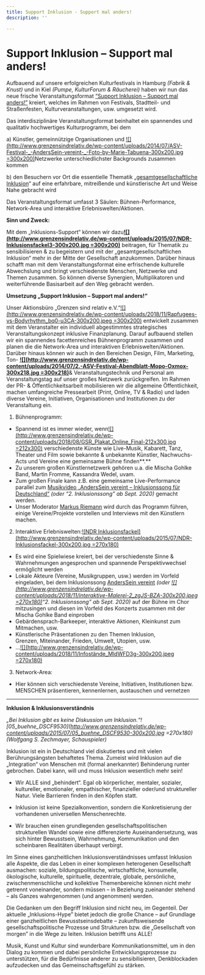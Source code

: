 ```yaml
---
title: Support Inklusion - Support mal anders!
description: ''

---
```

# Support Inklusion – Support mal anders!

Aufbauend auf unsere erfolgreichen Kulturfestivals in Hamburg _(Fabrik & Knust)_ und in Kiel _(Pumpe, KulturForum & Räucherei)_ haben wir nun das neue frische Veranstaltungsformat [“Support Inklusion – Support mal anders!”](http://www.grenzensindrelativ.de/veranstaltungen/support-inklusion-support-mal-anders.html) kreiert, welches im Rahmen von Festivals, Stadtteil- und Straßenfesten, Kulturveranstaltungen, usw. umgesetzt wird.

Das interdisziplinäre Veranstaltungsformat beinhaltet ein spannendes und qualitativ hochwertiges Kulturprogramm, bei dem

a) Künstler, gemeinnützige Organisationen und [![](http://www.grenzensindrelativ.de/wp-content/uploads/2014/07/ASV-Festival-_-AndersSein-vereint-_-Foto-by-Marie-Tabuena-300x200.jpg =300x200)](http://www.grenzensindrelativ.de/wp-content/uploads/2014/07/ASV-Festival-_-AndersSein-vereint-_-Foto-by-Marie-Tabuena.jpg)Netzwerke unterschiedlichster Backgrounds zusammen kommen

b) den Besuchern vor Ort die essentielle Thematik „[gesamtgesellschaftliche Inklusion](http://www.grenzensindrelativ.de/ueber-uns/herleitung.html)“ auf eine erfahrbare, mitreißende und künstlerische Art und Weise Nahe gebracht wird

Das Veranstaltungsformat umfasst 3 Säulen: Bühnen-Performance, Network-Area und interaktive Erlebniswelten/Aktionen.

**Sinn und Zweck:**

Mit dem „Inklusions-Support“ können wir dazu[**![](http://www.grenzensindrelativ.de/wp-content/uploads/2015/07/NDR-Inklusionsfackel3-300x200.jpg =300x200)**](http://www.grenzensindrelativ.de/wp-content/uploads/2015/07/NDR-Inklusionsfackel3.jpg) beitragen, für Thematik zu sensibilisieren & zu begeistern und mit der „gesamtgesellschaftlichen Inklusion“ mehr in der Mitte der Gesellschaft anzukommen. Darüber hinaus schafft man mit dem Veranstaltungsformat eine erfrischende kulturelle Abwechslung und bringt verschiedenste Menschen, Netzwerke und Themen zusammen. So können diverse Synergien, Multiplikatoren und weiterführende Basisarbeit auf den Weg gebracht werden.

**Umsetzung „Support Inklusion – Support mal anders!“**

Unser Aktionsbüro „Grenzen sind relativ e.V.“[![](http://www.grenzensindrelativ.de/wp-content/uploads/2018/11/Rapfugees-vs-Bodyrhythm_bq0-u3CA-300x200.jpeg =300x200)](http://www.grenzensindrelativ.de/wp-content/uploads/2018/11/Rapfugees-vs-Bodyrhythm_bq0-u3CA.jpeg) entwickelt zusammen mit dem Veranstalter ein individuell abgestimmtes strategisches Veranstaltungskonzept inklusive Finanzplanung. Darauf aufbauend stellen wir ein spannendes facettenreiches Bühnenprogramm zusammen und planen die die Network-Area und interaktiven Erlebniswelten/Aktionen. Darüber hinaus können wir auch in den Bereichen Design, Film, Marketing, Ton- [**![](http://www.grenzensindrelativ.de/wp-content/uploads/2014/07/2.-ASV-Festival-Abendblatt-Mopo-Oxmox-300x218.jpg =300x218)**](http://www.grenzensindrelativ.de/wp-content/uploads/2014/07/2.-ASV-Festival-Abendblatt-Mopo-Oxmox.jpg)& Veranstaltungstechnik und Personal am Veranstaltungstag auf unser großes Netzwerk zurückgreifen. Im Rahmen der PR- & Öffentlichkeitsarbeit mobilisieren wir die allgemeine Öffentlichkeit, machen umfangreiche Pressearbeit (Print, Online, TV & Radio) und laden diverse Vereine, Initiativen, Organisationen und Institutionen zu der Veranstaltung ein.

1) Bühnenprogramm:

* Spannend ist es immer wieder, wenn[![](http://www.grenzensindrelativ.de/wp-content/uploads/2018/08/GSR_Plakat_Online_Final-212x300.jpg =212x300)](http://www.grenzensindrelativ.de/wp-content/uploads/2018/08/GSR_Plakat_Online_Final.jpg) verschiedenste Künste wie Live-Musik, Kabarett, Tanz, Theater und Film sowie bekannte & unbekannte Künstler, Nachwuchs-Acts und Vereine eine gemeinsame Bühne finden**.**
* Zu unserem großen Künstlernetzwerk gehören u.a. die Mischa Gohlke Band, Martin Fromme, Kassandra Wedel, uvam.
* Zum großen Finale kann z.B. eine gemeinsame Live-Performance parallel zum [Musikvideo „AndersSein vereint – Inklusionssong für Deutschland“](https://youtu.be/KPi9ZNp-YJQ) _(oder “2. Inklusionssong” ab Sept. 2020)_ gemacht werden.
* Unser Moderator [Markus Riemann](https://kulturbedarf.de/) wird durch das Programm führen, einige Vereine/Projekte vorstellen und Interviews mit den Künstlern machen.

2) Interaktive Erlebniswelten:[![NDR Inklusionsfackel](http://www.grenzensindrelativ.de/wp-content/uploads/2015/07/NDR-Inklusionsfackel-300x200.jpg =270x180)](http://www.grenzensindrelativ.de/wp-content/uploads/2015/07/NDR-Inklusionsfackel.jpg)

* Es wird eine Spielwiese kreiert, bei der verschiedenste Sinne & Wahrnehmungen angesprochen und spannende Perspektivwechsel ermöglicht werden
* Lokale Akteure (Vereine, Musikgruppen, usw.) werden im Vorfeld eingeladen, bei dem Inklusionssong [AndersSein vereint](http://www.grenzensindrelativ.de/anderssein-vereint-2/inklusionssong-fuer-deutschland.html) _(oder_ [_![](http://www.grenzensindrelativ.de/wp-content/uploads/2018/11/interaktive-Malerei-2_zgJS-BZA-300x200.jpeg =270x180)_](http://www.grenzensindrelativ.de/wp-content/uploads/2018/11/interaktive-Malerei-2_zgJS-BZA.jpeg)_“2. Inklusionssong” ab Sept. 2020)_ auf der Bühne im Chor mitzusingen und diesen im Vorfeld des Konzerts zusammen mit der Mischa Gohlke Band einproben
* Gebärdensprach-Barkeeper, interaktive Aktionen, Kleinkunst zum Mitmachen, usw.
* Künstlerische Präsentationen zu den Themen Inklusion,  
   Grenzen, Miteinander, Frieden, Umwelt, Utopien, usw.
* …[![](http://www.grenzensindrelativ.de/wp-content/uploads/2018/11/Infostände_MldWFD3g-300x200.jpeg =270x180)](http://www.grenzensindrelativ.de/wp-content/uploads/2018/11/Infostände_MldWFD3g.jpeg)

3) Network-Area:

* Hier können sich verschiedenste Vereine, Initiativen, Institutionen bzw. MENSCHEN präsentieren, kennenlernen, austauschen und vernetzen

***

**Inklusion & Inklusionsverständnis**

_„Bei Inklusion gibt es keine Diskussion um Inklusion.“![05_buehne_DSCF9530](http://www.grenzensindrelativ.de/wp-content/uploads/2015/07/05_buehne_DSCF9530-300x200.jpg =270x180) (Wolfgang S. Zechmayer, Schauspieler)_

Inklusion ist ein in Deutschland viel diskutiertes und mit vielen Berührungsängsten behaftetes Thema. Zumeist wird Inklusion auf die „Integration“ von Menschen mit (formal anerkannter) Behinderung runter gebrochen. Dabei kann, will und muss Inklusion wesentlich mehr sein!

* Wir ALLE sind „behindert“. Egal ob körperlicher, mentaler, sozialer, kultureller, emotionaler, empathischer, finanzieller oder/und struktureller Natur. Viele Barrieren finden in den Köpfen statt.


* Inklusion ist keine Spezialkonvention, sondern die Konkretisierung der vorhandenen universellen Menschenrechte.


* Wir brauchen einen grundlegenden gesellschaftspolitischen strukturellen Wandel sowie eine differenzierte Auseinandersetzung, was sich hinter Bewusstsein, Wahrnehmung, Kommunikation und den scheinbaren Realitäten überhaupt verbirgt.

Im Sinne eines ganzheitlichen Inklusionsverständnisses umfasst Inklusion alle Aspekte, die das Leben in einer komplexen heterogenen Gesellschaft ausmachen: soziale, bildungspolitische, wirtschaftliche, konsumelle, ökologische, kulturelle, spirituelle, dezentrale, globale, persönliche, zwischenmenschliche und kollektive Themenbereiche können nicht mehr getrennt voneinander, sondern müssen – in Beziehung zueinander stehend – als Ganzes wahrgenommen (und angenommen) werden.

Die Gedanken um den Begriff Inklusion sind nicht neu, im Gegenteil. Der aktuelle „Inklusions-Hype” bietet jedoch die große Chance – auf Grundlage einer ganzheitlichen Bewusstseinsdebatte – zukunftsweisende gesellschaftspolitische Prozesse und Strukturen bzw. die „Gesellschaft von morgen” in die Wege zu leiten. Inklusion betrifft uns ALLE!

Musik, Kunst und Kultur sind wunderbare Kommunikationsmittel, um in den Dialog zu kommen und dabei persönliche Entwicklungsprozesse zu unterstützen, für die Bedürfnisse anderer zu sensibilisieren, Denkblockaden aufzudecken und das Gemeinschaftsgefühl zu stärken.